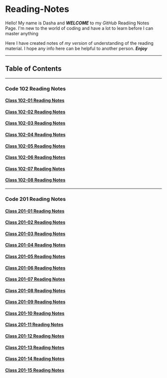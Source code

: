 # Reading-Notes

Hello! My name is Dasha and ***WELCOME*** to my *GitHub* Readiing Notes Page.  I'm new to the world of coding and have a lot to learn before I can master anything

Here I have created notes of *my version* of understanding of the reading material.  I hope any info here can be helpful to another person.  ***Enjoy***

***

## Table of Contents

***

### Code 102 Reading Notes

#### [Class 102-01 Reading Notes](/class102/class102-01.md)

#### [Class 102-02 Reading Notes](/class102/class102-02.md)

#### [Class 102-03 Reading Notes](/class102/class102-03.md)

#### [Class 102-04 Reading Notes](/class102/class102-04.md)

#### [Class 102-05 Reading Notes](/class102/class102-05.md)

#### [Class 102-06 Reading Notes](/class102/class102-06.md)

#### [Class 102-07 Reading Notes](/class102/class102-07.md)

#### [Class 102-08 Reading Notes](/class102/class102-08.md)

***

### Code 201 Reading Notes

#### [Class 201-01 Reading Notes](/class201/class201-01.md)

#### [Class 201-02 Reading Notes](/class201/class201-02.md)

#### [Class 201-03 Reading Notes](/class201/class201-03.md)

#### [Class 201-04 Reading Notes](/class201/class201-04.md)

#### [Class 201-05 Reading Notes](/class201/class201-05.md)

#### [Class 201-06 Reading Notes](/class201/class201-06.md)

#### [Class 201-07 Reading Notes](/class201/class201-07.md)

#### [Class 201-08 Reading Notes](/class201/class201-08.md)

#### [Class 201-09 Reading Notes](/class201/class201-09.md)

#### [Class 201-10 Reading Notes](/class201/class201-10.md)

#### [Class 201-11 Reading Notes](/class201/class201-11.md)

#### [Class 201-12 Reading Notes](/class201/class201-12.md)

#### [Class 201-13 Reading Notes](/class201/class201-13.md)

#### [Class 201-14 Reading Notes](/class201/class201-14.md)

#### [Class 201-15 Reading Notes](/class201/class201-15.md)
